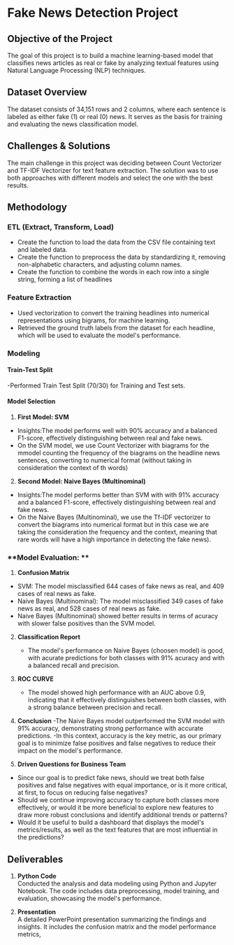 # Fake News Detection Project

## Objective of the Project
The goal of this project is to build a machine learning-based model that classifies news articles as real or fake by analyzing textual features using Natural Language Processing (NLP) techniques.


## Dataset Overview
The dataset consists of 34,151 rows and 2 columns, where each sentence is labeled as either fake (1) or real (0) news. 
It serves as the basis for training and evaluating the news classification model.

## Challenges & Solutions

The main challenge in this project was deciding between Count Vectorizer and TF-IDF Vectorizer for text feature extraction. The solution was to use both approaches with different models and select the one with the best results.


## Methodology

### **ETL (Extract, Transform, Load)**
- Create the function to load the data from the CSV file containing text and labeled data.
- Create the function to preprocess the data by standardizing it, removing non-alphabetic characters, and adjusting column names.
- Create the function to combine the words in each row into a single string, forming a list of headlines

### **Feature Extraction**
- Used vectorization to convert the training headlines into numerical representations using bigrams, for machine learning.
- Retrieved the ground truth labels from the dataset for each headline, which will be used to evaluate the model's performance.

### **Modeling**

#### **Train-Test Split**
-Performed Train Test Split (70/30) for Training and Test sets.

#### **Model Selection**

1. **First Model: SVM**
- Insights:The model performs well with 90% accuracy and a balanced F1-score, effectively distinguishing between real and fake news.
- On the SVM model, we use Count Vectorizer with biagrams for the mmodel counting the frequency of the biagrams on the headline news sentences, converting to numerical format (without taking in consideration the context of th words)

2. **Second Model: Naive Bayes (Multinominal)**
- Insights:The model performs better than SVM with  with 91% accuracy and a balanced F1-score, effectively distinguishing between real and fake news.
- On the Naive Bayes (Multinominal), we use the Tf-IDF vectorizer to convert the biagrams into numerical format  but in this case we are taking the consideration the frequency and the context, meaning that rare words will have a high importance in detecting the fake news).

### **Model Evaluation: **

1. **Confusion Matrix**  
  - SVM: The model misclassified 644 cases of fake news as real, and 409 cases of real news as fake.
  - Naive Bayes (Multinominal): The model misclassified 349 cases of fake news as real, and 528 cases of real news as fake.
  - Naive Bayes (Multinominal) showed better results in terms of acuracy with slower false positives than the SVM model.

2. **Classification Report**  
   - The model's performance on Naive Bayes (choosen model) is good, with acurate predictions for both classes with 91% acuracy and with a balanced recall and precision. 

3. **ROC CURVE**  
   - The model showed high performance with an AUC above 0.9, indicating that it effectively distinguishes between both classes, with a strong balance between precision and recall.   

3. **Conclusion**
-The Naive Bayes model outperformed the SVM model with 91% accuracy, demonstrating strong performance with accurate predictions.
-In this context, accuracy is the key metric, as our primary goal is to minimize false positives and false negatives to reduce their impact on the model's performance.

4. **Driven Questions for Business Team**
- Since our goal is to predict fake news, should we treat both false positives and false negatives with equal importance, or is it more critical, at first, to focus on reducing false negatives?
- Should we continue improving accuracy to capture both classes more effectively, or would it be more beneficial to explore new features to draw more robust conclusions and identify additional trends or patterns?
- Would it be useful to build a dashboard that displays the model's metrics/results, as well as the text features that are most influential in the predictions?

## Deliverables

1. **Python Code**  
   Conducted the analysis and data modeling using Python and Jupyter Notebook. The code includes data preprocessing, model training, and evaluation, showcasing the model's performance.

2. **Presentation**  
   A detailed PowerPoint presentation summarizing the findings and insights. It includes the confusion matrix and the model performance metrics, 


